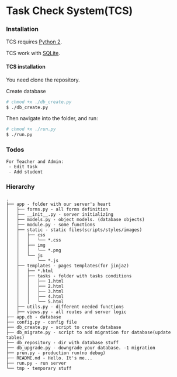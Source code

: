 # Task Check System(TCS)


### Installation

TCS requires [Python 2](https://www.python.org/downloads/).

TCS work with [SQLite](https://sqlite.org/).

#### TCS installation

You need clone the repository.

Create database
```sh
# chmod +x ./db_create.py
$ ./db_create.py
```

Then navigate into the folder, and run:

```sh
# chmod +x ./run.py
$ ./run.py
```

### Todos
	For Teacher and Admin:
	 - Edit task
	 - Add student

### Hierarchy

	.
	├── app - folder with our server's heart
	│   ├── forms.py - all forms definition
	│   ├── __init__.py - server initializing
	│   ├── models.py - object models. (database objects)
	│   ├── module.py - some functions
	│   ├── static - static files(scripts/styles/images)
	│   │   ├── css
	│   │   │   └── *.css
	│   │   ├── img
	│   │   │   └── *.png
	│   │   └── js
	│   │       └── *.js
	│   ├── templates - pages templates(for jinja2)
	│   │   ├── *.html
	│   │   ├── tasks - folder with tasks conditions
	│   │   │   ├── 1.html
	│   │   │   ├── 2.html
	│   │   │   ├── 3.html
	│   │   │   ├── 4.html
	│   │   │   └── 5.html
	│   ├── utils.py - different needed functions
	│   ├── views.py - all routes and server logic
	├── app.db - database
	├── config.py - config file
	├── db_create.py - script to create database
	├── db_migrate.py - script to add migration for database(update tables)
	├── db_repository - dir with database stuff
	├── db_upgrade.py - downgrade your database. -1 migration
	├── prun.py - production run(no debug)
	├── README.md - Hello. It's me...
	├── run.py - run server
	└── tmp - temporary stuff

